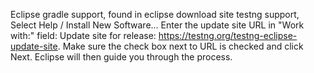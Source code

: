 Eclipse
gradle support, found in eclipse download site
testng support,
Select Help / Install New Software...
Enter the update site URL in "Work with:" field:
Update site for release: https://testng.org/testng-eclipse-update-site.
Make sure the check box next to URL is checked and click Next.
Eclipse will then guide you through the process.